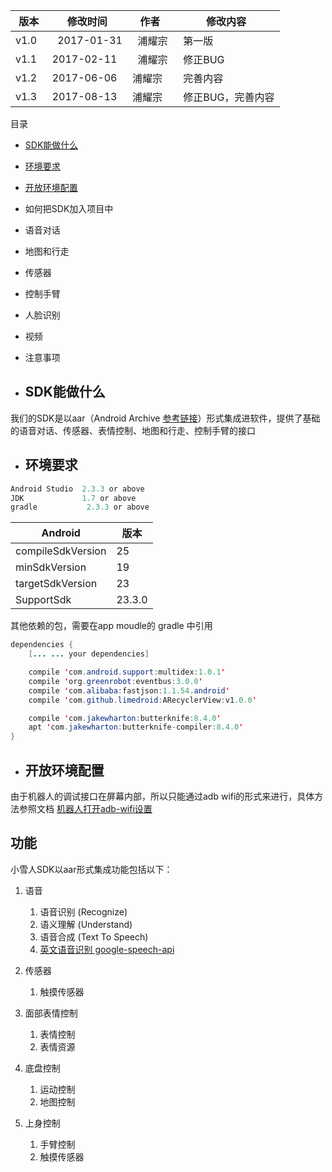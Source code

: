 |版本	|修改时间	|作者|	修改内容 |
|----|---|----|--- |
|v1.0 |    2017-01-31 |    浦耀宗 |   第一版 |
|v1.1    | 2017-02-11  |   浦耀宗  |   修正BUG |
|v1.2    | 2017-06-06    | 浦耀宗  |   完善内容 |
|v1.3    | 2017-08-13    | 浦耀宗  |   修正BUG，完善内容 |


目录
- [SDK能做什么](#SDK能做什么)
- [环境要求](#环境要求)
- [开放环境配置](#开放环境配置)
- 如何把SDK加入项目中
- 语音对话
- 地图和行走
- 传感器
- 控制手臂
- 人脸识别
- 视频
- 注意事项
 


-	## SDK能做什么
我们的SDK是以aar（Android Archive [参考链接](https://developer.android.com/studio/projects/android-library.html#aar-contents)）形式集成进软件，提供了基础的语音对话、传感器、表情控制、地图和行走、控制手臂的接口


-	## 环境要求

```java
Android Studio 	2.3.3 or above
JDK				1.7 or above
gradle			 2.3.3 or above
```


| Android			|版本|
|--|--
|compileSdkVersion	|25|
|minSdkVersion    	| 19|
|targetSdkVersion 	|23|
|SupportSdk			|23.3.0|


其他依赖的包，需要在app moudle的 gradle 中引用

```java
dependencies {
	[... ... your dependencies]

	compile 'com.android.support:multidex:1.0.1'
	compile 'org.greenrobot:eventbus:3.0.0'	
	compile 'com.alibaba:fastjson:1.1.54.android'
	compile 'com.github.limedroid:ARecyclerView:v1.0.0'

	compile 'com.jakewharton:butterknife:8.4.0'
	apt 'com.jakewharton:butterknife-compiler:8.4.0'
}
```



-	## 开放环境配置
由于机器人的调试接口在屏幕内部，所以只能通过adb wifi的形式来进行，具体方法参照文档
[机器人打开adb-wifi设置]()




## 功能

小雪人SDK以aar形式集成功能包括以下：

1. 语音
    1.  语音识别 (Recognize) 
    2.  语义理解 (Understand)
    3.  语音合成 (Text To Speech)
    4.  [英文语音识别 google-speech-api](https://github.com/ppdayz/snowbot_i18n/tree/master/app/src/main/java/com/csjbot/snowbot/services/google_speech)
    
2. 传感器
    1.  触摸传感器
3. 面部表情控制
    1.  表情控制
    2.  表情资源 
4. 底盘控制
    1.  运动控制
    2.  地图控制
5. 上身控制
    1.  手臂控制
    2.  触摸传感器
